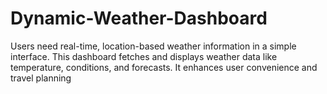 # Dynamic-Weather-Dashboard
 Users need real-time, location-based weather information in a simple  interface. This dashboard fetches and displays weather data like  temperature, conditions, and forecasts. It enhances user convenience  and travel planning
